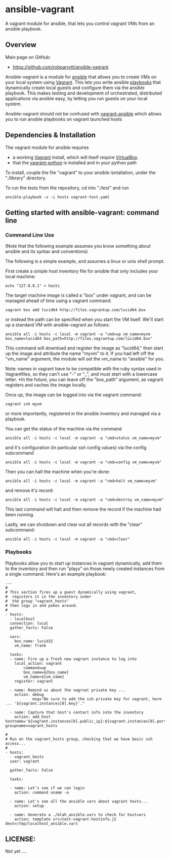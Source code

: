 ansible-vagrant
===============

A vagrant module for ansible, that lets you control vagrant VMs from an ansible playbook.

## Overview

Main page on GitHub:

* https://github.com/robparrott/ansible-vagrant

Ansible-vagrant is a module for [ansible](http://ansible.cc) that allows you to create VMs on your local system using [Vagrant](http://vagrantup.com/). 
This lets you write ansible [playbooks](http://ansible.github.com/playbooks.html) that dynamically create local guests and configure them via the ansible playbook. 
This makes testing and development of orchestrated, distributed applications via ansible easy, by letting you run guests on your local system.

Ansible-vagrant should not be confused with [vagrant-ansible](https://github.com/dsander/vagrant-ansible) which allows you to run ansible playbooks on vagrant launched hosts

## Dependencies & Installation

The vagrant module for ansible requires 

 * a working [Vagrant](http://vagrantup.com/) install, which will itself 
   require [VirtualBox](https://www.virtualbox.org/wiki/Downloads).
 * that the [vagrant-python](https://github.com/todddeluca/python-vagrant) is installed and in your python path

To install, couple the file "vagrant" to your ansible isntallation, under the "./library" directory.

To run the tests from the repository, cd into "./test" and run

    ansible-playbook -v -i hosts vagrant-test.yaml
    
## Getting started with ansible-vagrant: command line

### Command Line Use
(Note that the following example assumes you know something about ansible and its syntax and conventions)

The following is a simple example, and assumes a linux or unix shell prompt.

First create a simple host inventory file for ansible that only includes your local machine:

    echo "127.0.0.1" > hosts
    
The target machine image is called a "box" under vagrant, and can be managed ahead of time using a vagrant command:

    vagrant box add lucid64 http://files.vagrantup.com/lucid64.box 

or instead the path can be specified when you start the VM itself. We'll start up a standard VM with ansible-vagrant as follows: 

    ansible all -i hosts -c local -m vagrant -a "cmd=up vm_name=myvm box_name=lucid64 box_path=http://files.vagrantup.com/lucid64.box"
    
This command will download and register the image as "lucid64," then start up the image and attribute 
the name "myvm" to it. If you had left off the "vm_name" argument, the module will set the vm_name to "ansible" for you.

Note: names in vagrant have to be compatible with the ruby syntax used in Vagrantfiles, 
so they can't use "-" or "_", and must start with a lowercase letter. *In the future, you can leave 
off the "box_path" argument, as vagrant registers and caches the image locally.

Once up, the image can be logged into via the vagrant command:

    vagrant ssh myvm

or more importantly, registered in the ansible inventory and managed via a playbook.

You can get the status of the machine via the command

    ansible all -i hosts -c local -m vagrant -a "cmd=status vm_name=myvm"

and it's configuration (in particular ssh config values) via the config subcommand

    ansible all -i hosts -c local -m vagrant -a "cmd=config vm_name=myvm"

Then you can halt the machine when you're done:

    ansible all -i hosts -c local -m vagrant -a "cmd=halt vm_name=myvm"  

and remove it's record:

    ansible all -i hosts -c local -m vagrant -a "cmd=destroy vm_name=myvm"  

This last command will halt and then remove the record if the machine had been running.

Lastly, we can shutdown and clear out all records with the "clear" subcommand:

    ansible all -i hosts -c local -m vagrant -a "cmd=clear"

### Playbooks
         
Playbooks allow you to start up instances in vagrant dynamically, 
add them to the inventory and then run "plays" on those newly created instances 
from a single command. Here's an example playbook:

    ---
	#
	# This section fires up a guest dynamically using vagrant,
	#  registers it in the inventory under 
	#  the group "vagrant_hosts"
	# then logs in and pokes around.
	#
	- hosts:
	  - localhost
	  connection: local
	  gather_facts: False
	
	  vars:
	    box_name: lucid32
	    vm_name: frank
	
	  tasks:
	  - name: Fire up a fresh new vagrant instance to log into
	    local_action: vagrant
	        command=up
	        box_name=${box_name}
	        vm_name=${vm_name}
	    register: vagrant
	    
	  - name: Remind us about the vagrnat private key ...
	    action: debug 
	            msg="Be sure to add the ssh private key for vagrant, here ... '${vagrant.instances[0].key}'."
	  
	  - name: Capture that host's contact info into the inventory
	    action: add_host hostname='${vagrant.instances[0].public_ip}:${vagrant.instances[0].port}' groupname=vagrant_hosts
	    
	#
	# Run on the vagrant_hosts group, checking that we have basic ssh access...
	#    
	- hosts:
	  - vagrant_hosts
	  user: vagrant
	  
	  gather_facts: False
	             
	  tasks:
	  
	  - name: Let's see if we can login
	    action: command uname -a
	    
	  - name: Let's see all the ansible vars about vagrant hosts...
	    action: setup
	  
	  - name: Generate a ./blah_ansible.vars to check for hostvars
	    action: template src=test-vagrant-hostinfo.j2 dest=/tmp/localhost_ansible.vars
    
      
      

## LICENSE:
Not yet ....